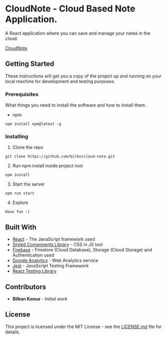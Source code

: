 # CloudNote - Cloud Based Note Application.

A React application where you can save and manage your notes in the cloud. 

[CloudNote](https://cloudnote.netlify.app/)

## Getting Started

These instructions will get you a copy of the project up and running on your local machine for development and testing purposes.

### Prerequisites

What things you need to install the software and how to install them.

- npm

``` 
npm install npm@latest -g
```

### Installing

1. Clone the repo

``` 
git clone https://github.com/bilkn/cloud-note.git
```

2. Run npm install inside project root

``` 
npm install
```

3. Start the server

``` 
npm run start
```

4. Explore

``` 
Have fun :)
```

## Built With
* [React](https://reactjs.org/) - The JavaScript framework used
* [Styled Components Library](https://styled-components.com/) - CSS in JS tool
* [Firebase](https://firebase.google.com/) - Firestore (Cloud Database), Storage (Cloud Storage) and Authentication used
* [Google Analytics](https://analytics.google.com/analytics/web/provision/#/provision) - Web Analytics service
* [Jest](https://jestjs.io/) - JavaScript Testing Framework
* [React Testing Library](https://testing-library.com/docs/react-testing-library/intro/) 


## Contributors

* **Bilkan Konus** - *Initial work*

## License 

This project is licensed under the MIT License - see the [LICENSE.md](LICENSE.md) file for details.


